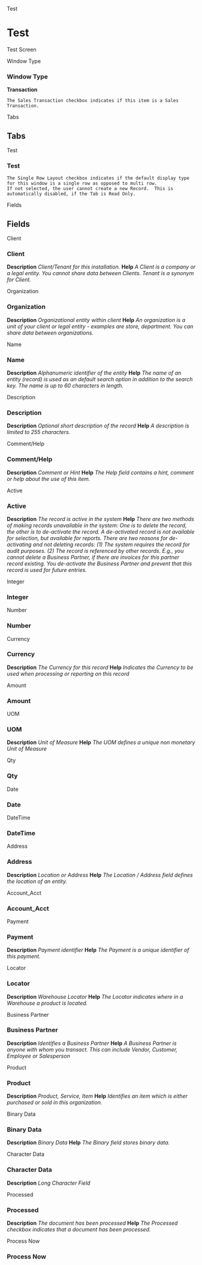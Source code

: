 
Test
# Test


Test Screen

Window Type
### Window Type

**Transaction**

```
The Sales Transaction checkbox indicates if this item is a Sales Transaction.
```

Tabs
## Tabs


Test
### Test


```
The Single Row Layout checkbox indicates if the default display type for this window is a single row as opposed to multi row.
If not selected, the user cannot create a new Record.  This is automatically disabled, if the Tab is Read Only.
```
Fields
## Fields


Client
### Client

**Description**
 *Client/Tenant for this installation.*
**Help**
 *A Client is a company or a legal entity. You cannot share data between Clients. Tenant is a synonym for Client.*

Organization
### Organization

**Description**
 *Organizational entity within client*
**Help**
 *An organization is a unit of your client or legal entity - examples are store, department. You can share data between organizations.*

Name
### Name

**Description**
 *Alphanumeric identifier of the entity*
**Help**
 *The name of an entity (record) is used as an default search option in addition to the search key. The name is up to 60 characters in length.*

Description
### Description

**Description**
 *Optional short description of the record*
**Help**
 *A description is limited to 255 characters.*

Comment/Help
### Comment/Help

**Description**
 *Comment or Hint*
**Help**
 *The Help field contains a hint, comment or help about the use of this item.*

Active
### Active

**Description**
 *The record is active in the system*
**Help**
 *There are two methods of making records unavailable in the system: One is to delete the record, the other is to de-activate the record. A de-activated record is not available for selection, but available for reports.
There are two reasons for de-activating and not deleting records:
(1) The system requires the record for audit purposes.
(2) The record is referenced by other records. E.g., you cannot delete a Business Partner, if there are invoices for this partner record existing. You de-activate the Business Partner and prevent that this record is used for future entries.*

Integer
### Integer


Number
### Number


Currency
### Currency

**Description**
 *The Currency for this record*
**Help**
 *Indicates the Currency to be used when processing or reporting on this record*

Amount
### Amount


UOM
### UOM

**Description**
 *Unit of Measure*
**Help**
 *The UOM defines a unique non monetary Unit of Measure*

Qty
### Qty


Date
### Date


DateTime
### DateTime


Address
### Address

**Description**
 *Location or Address*
**Help**
 *The Location / Address field defines the location of an entity.*

Account_Acct
### Account_Acct


Payment
### Payment

**Description**
 *Payment identifier*
**Help**
 *The Payment is a unique identifier of this payment.*

Locator
### Locator

**Description**
 *Warehouse Locator*
**Help**
 *The Locator indicates where in a Warehouse a product is located.*

Business Partner
### Business Partner

**Description**
 *Identifies a Business Partner*
**Help**
 *A Business Partner is anyone with whom you transact.  This can include Vendor, Customer, Employee or Salesperson*

Product
### Product

**Description**
 *Product, Service, Item*
**Help**
 *Identifies an item which is either purchased or sold in this organization.*

Binary Data
### Binary Data

**Description**
 *Binary Data*
**Help**
 *The Binary field stores binary data.*

Character Data
### Character Data

**Description**
 *Long Character Field*

Processed
### Processed

**Description**
 *The document has been processed*
**Help**
 *The Processed checkbox indicates that a document has been processed.*

Process Now
### Process Now


